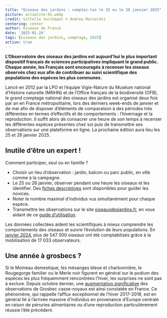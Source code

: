 ```yaml
---
title: "Oiseaux des jardins : comptez-les le 25 ou le 26 janvier 2025"
picture: actualite-91.webp
credit: Sittelle torchepot © Andrea Marzorati
centering: center
author: Oiseaux de France
date: '2025-01-24'
tags: [oiseaux des jardins, comptage, 2025]
active: true
---
```


**L’Observatoire des oiseaux des jardins est aujourd’hui le plus important dispositif français de sciences participatives impliquant le grand public. Chaque année, les Français sont encouragés à recenser les oiseaux observés chez eux afin de contribuer au suivi scientifique des populations des espèces les plus communes.**

Lancé en 2012 par la LPO et l’équipe Vigie-Nature du Muséum national d’Histoire naturelle (MNHN) et de l’Office français de la biodiversité (OFB), le grand comptage national des oiseaux des jardins est organisé deux fois par an en France métropolitaine, lors des derniers week-ends de janvier et de mai afin de disposer d’éléments de comparaison à des périodes très différentes en termes d’effectifs et de comportements : l’hivernage et la reproduction. Il suffit alors de consacrer une heure de son temps à recenser les différentes espèces présentes chez soi puis de transmettre ses observations sur une plateforme en ligne. La prochaine édition aura lieu les 25 et 26 janvier 2025.

## Inutile d’être un expert !

Comment participer, seul ou en famille ?

- Choisir un lieu d’observation : jardin, balcon ou parc public, en ville comme à la campagne.
- Le 25 ou 26 janvier, observer pendant une heure les oiseaux et les identifier. Des [fiches descriptives](https://www.oiseauxdesjardins.fr/index.php?m_id=20112) sont disponibles pour guider les novices.
- Noter le nombre maximal d’individus vus simultanément pour chaque espèce.
- Transmettre les observations sur le site [oiseauxdesjardins.fr](https://www.oiseauxdesjardins.fr/), en vous aidant de ce [guide d’utilisation](https://cdnfiles1.biolovision.net/www.oiseauxdesjardins.fr/userfiles/Guideaideparticipation.pdf1).

Les données collectées aident les scientifiques à mieux comprendre les comportements des oiseaux et suivre l’évolution de leurs populations. En [janvier 2024](https://cdnfiles1.biolovision.net/www.oiseauxdesjardins.fr/userfiles/Bilancompjanv24cps_1.pdf), plus de 547 000 oiseaux ont été comptabilisés grâce à la mobilisation de 17 033 observateurs.

## Une année à grosbecs ?

Si le Moineau domestique, les mésanges bleue et charbonnière, le Rougegorge familier ou le Merle noir figurent en général sur le podium des espèces les plus fréquemment rencontrées l’hiver, les surprises ne sont pas à exclure. Depuis octobre dernier, une [augmentation significative](https://www.faune-france.org/index.php?m_id=1164&a=3838) des observations de Grosbec casse-noyaux est ainsi constatée en France. Ce phénomène, qui rappelle l’afflux exceptionnel de l’hiver 2017-2018, est en général lié à l’arrivée massive d’individus en provenance d’Europe centrale en raison de pénuries alimentaires ou d’une reproduction particulièrement réussie l’été précédent.



